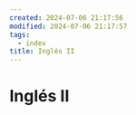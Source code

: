 ```yaml
---
created: 2024-07-06 21:17:56
modified: 2024-07-06 21:17:57
tags:
  - index
title: Inglés II
---
```


# Inglés II
